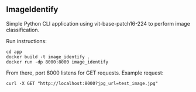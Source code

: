## ImageIdentify

Simple Python CLI application using vit-base-patch16-224 to perform image classification. 

Run instructions:

```
cd app
docker build -t image_identify .
docker run -dp 8000:8000 image_identify
```
From there, port 8000 listens for GET requests. Example request:
```
curl -X GET "http://localhost:8000?jpg_url=test_image.jpg"
```
